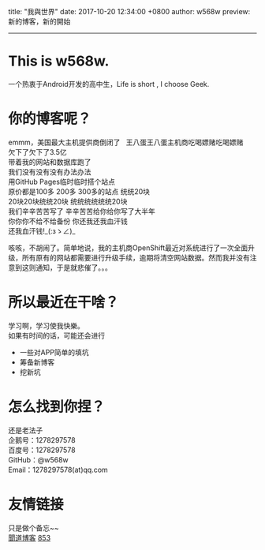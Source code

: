 title: "我與世界"
date: 2017-10-20 12:34:00 +0800
author: w568w
preview: 新的博客，新的開始

---
# This is w568w.
一个热衷于Android开发的高中生，Life is short , I choose Geek.
# 你的博客呢？  
emmm，美国最大主机提供商倒闭了  
王八蛋王八蛋主机商吃喝嫖赌吃喝嫖赌  
欠下了欠下了3.5亿  
带着我的网站和数据库跑了  
我们没有没有没有办法办法  
用GitHub Pages临时临时搭个站点   
原价都是100多 200多 300多的站点 统统20块  
20块20块统统20块 统统统统统统20块   
我们辛辛苦苦写了 辛辛苦苦给你给你写了大半年  
你你你不给不给备份 你还我还我血汗钱  
还我血汗钱!\_(:зゝ∠)\_  
 
  
咳咳，不胡闹了。简单地说，我的主机商OpenShift最近对系统进行了一次全面升级，所有原有的网站都需要进行升级手续，逾期将清空网站数据。然而我并没有注意到这则通知，于是就悲催了。。。
# 所以最近在干啥？
学习啊，学习使我快樂。  
如果有时间的话，可能还会进行  
* 一些对APP简单的填坑  
* 筹备新博客  
* 挖新坑  
# 怎么找到你捏？
还是老法子  
企鹅号：1278297578  
百度号：1278297578  
GitHub：@w568w   
Email：1278297578(at)qq.com   
# 友情链接
只是做个备忘~~  
[聞道博客](http://wendao123.cn/)
[853](http://blog.853lab.com/)
